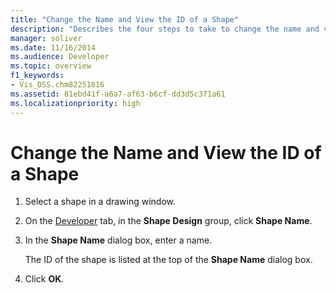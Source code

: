 ```yaml
---
title: "Change the Name and View the ID of a Shape"
description: "Describes the four steps to take to change the name and view the ID of a shape in the Developer tab."
manager: soliver
ms.date: 11/16/2014
ms.audience: Developer
ms.topic: overview
f1_keywords:
- Vis_DSS.chm82251816
ms.assetid: 81ebd41f-a6a7-af63-b6cf-dd3d5c371a61
ms.localizationpriority: high
---
```


# Change the Name and View the ID of a Shape

1. Select a shape in a drawing window.
    
2. On the [Developer](run-in-developer-mode-display-the-developer-tab.md) tab, in the **Shape Design** group, click **Shape Name**.
    
3. In the **Shape Name** dialog box, enter a name. 
    
    The ID of the shape is listed at the top of the **Shape Name** dialog box. 
    
4. Click **OK**.
    

